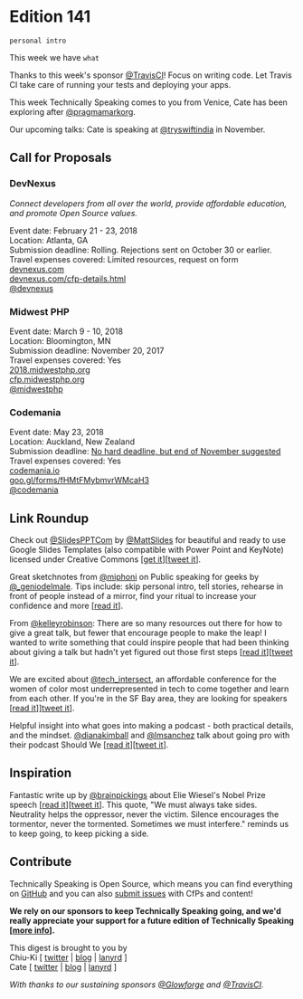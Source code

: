# Edition 141

`personal intro`

This week we have `what`

Thanks to this week's sponsor [@TravisCI](http://twitter.com/travisci)! Focus on writing code. Let Travis CI take care of running your tests and deploying your apps.

This week Technically Speaking comes to you from Venice, Cate has been exploring after [@pragmamarkorg](http://twitter.com/pragmamarkorg).

Our upcoming talks: Cate is speaking at [@tryswiftindia](http://twitter.com/tryswiftindia) in November.


## Call for Proposals

### DevNexus
*Connect developers from all over the world, provide affordable education, and promote Open Source values.*

Event date: February 21 - 23, 2018  
Location: Atlanta, GA  
Submission deadline: Rolling. Rejections sent on October 30 or earlier.  
Travel expenses covered: Limited resources, request on form  
[devnexus.com](https://devnexus.com/)  
[devnexus.com/cfp-details.html](http://devnexus.com/cfp-details.html)  
[@devnexus](https://twitter.com/devnexus)


### Midwest PHP

Event date: March 9 - 10, 2018  
Location: Bloomington, MN  
Submission deadline: November 20, 2017  
Travel expenses covered: Yes  
[2018.midwestphp.org](https://2018.midwestphp.org/)  
[cfp.midwestphp.org](https://cfp.midwestphp.org/)  
[@midwestphp](https://twitter.com/midwestphp)  


### Codemania

Event date: May 23, 2018  
Location: Auckland, New Zealand  
Submission deadline: [No hard deadline, but end of November suggested](https://twitter.com/nzben/status/915349515330248704)  
Travel expenses covered: Yes  
[codemania.io](http://codemania.io/)  
[goo.gl/forms/fHMtFMybmvrWMcaH3](https://goo.gl/forms/fHMtFMybmvrWMcaH3)  
[@codemania](https://twitter.com/codemania)


## Link Roundup

Check out [@SlidesPPTCom](https://twitter.com/SlidesPPTCom) by [@MattSlides](https://twitter.com/MattSlides) for beautiful and ready to use Google Slides Templates (also compatible with Power Point and KeyNote) licensed under Creative Commons [[get it](https://slidesppt.com)][[tweet it](https://twitter.com/home?status=SlidesPPT%20-%20Free%20Powerpoint%20templates%20%26%20Google%20Slides%20themes%20for%20presentations%20by%20%40MattSlides%20https%3A//slidesppt.com%20via%20%40techspeakdigest)].

Great sketchnotes from [@miphoni](https://twitter.com/miphoni) on Public speaking for geeks by [@_geniodelmale](https://twitter.com/_geniodelmale). Tips include: skip personal intro, tell stories, rehearse in front of people instead of a mirror, find your ritual to increase your confidence and more [[read it](https://twitter.com/miphoni/status/918495611078565888)].

From [@kelleyrobinson](https://twitter.com/kelleyrobinson): There are so many resources out there for how to give a great talk, but fewer that encourage people to make the leap! I wanted to write something that could inspire people that had been thinking about giving a talk but hadn't yet figured out those first steps [[read it](http://blog.krobinson.me/posts/give-the-talk)][[tweet it](https://twitter.com/home?status=Why%20You%20Should%20Give%20That%20Conference%20Talk%20by%20%40kelleyrobinson%20http%3A//blog.krobinson.me/posts/give-the-talk%20via%20%40techspeakdigest)].

We are excited about [@tech_intersect](https://twitter.com/tech_intersect), an affordable conference for the women of color most underrepresented in tech to come together and learn from each other. If you're in the SF Bay area, they are looking for speakers [[read it](http://techintersections.org)]][tweet it](https://twitter.com/home?status=Tech%20Intersections%20%28%40tech_intersect%29%20is%20an%20affordable%20conf%20celebrating%20women%20of%20color%20in%20tech%20http%3A//techintersections.org%20via%20%40techspeakdigest)].

Helpful insight into what goes into making a podcast - both practical details, and the mindset. [@dianakimball](https://twitter.com/dianakimball) and [@lmsanchez](https://twitter.com/lmsanchez) talk about going pro with their podcast Should We [[read it](https://medium.shouldwe.co/podcasting-201-going-pro-with-should-we-d28169187c7b)][[tweet it](https://twitter.com/home?status=Podcasting%20201%3A%20Going%20pro%20with%20Should%20We%20by%20%40dianakimball%20%26%20%40lmsanchez%20https%3A//medium.shouldwe.co/podcasting-201-going-pro-with-should-we-d28169187c7b%20via%20%40techspeakdigest)].


## Inspiration

Fantastic write up by [@brainpickings](http://twitter.com/brainpickings) about Elie Wiesel's Nobel Prize speech [[read it](https://www.brainpickings.org/2014/12/10/elie-wiesel-nobel-prize-speech/)][[tweet it](https://twitter.com/home?status=Elie%20Wiesel%E2%80%99s%20Timely%20Nobel%20Peace%20Prize%20Acceptance%20Speech%20by%20%40brainpickings%20https%3A//www.brainpickings.org/2014/12/10/elie-wiesel-nobel-prize-speech/%20via%20%40techspeakdigest)]. This quote, "We must always take sides. Neutrality helps the oppressor, never the victim. Silence encourages the tormentor, never the tormented. Sometimes we must interfere." reminds us to keep going, to keep picking a side.

## Contribute

Technically Speaking is Open Source, which means you can find everything on [GitHub](https://github.com/catehstn/technically-speaking/) and you can also [submit issues](https://github.com/catehstn/technically-speaking/issues/new) with CfPs and content!

**We rely on our sponsors to keep Technically Speaking going, and we'd really appreciate your support for a future edition of Technically Speaking [[more info](http://www.techspeak.email/sponsorship/)].**  


This digest is brought to you by  
Chiu-Ki [ [twitter](https://twitter.com/chiuki) | [blog](http://blog.sqisland.com/) | [lanyrd](http://lanyrd.com/profile/chiuki/) ]  
Cate [ [twitter](https://twitter.com/catehstn) | [blog](http://www.cate.blog/) | [lanyrd](http://lanyrd.com/profile/catehstn/) ]

*With thanks to our sustaining sponsors [@Glowforge](http://twitter.com/glowforge) and [@TravisCI](http://twitter.com/travisci).*
